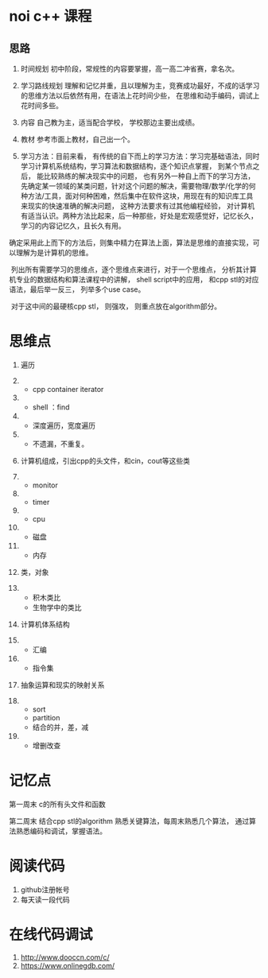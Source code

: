 # noi c++ 课程

## 思路

1. 时间规划  初中阶段，常规性的内容要掌握，高一高二冲省赛，拿名次。

1. 学习路线规划  理解和记忆并重，且以理解为主，竞赛成功最好，不成的话学习的思维方法以后依然有用，在语法上花时间少些， 在思维和动手编码，调试上花时间多些。

1. 内容   自己教为主，适当配合学校， 学校那边主要出成绩。

1. 教材   参考市面上教材，自己出一个。

1. 学习方法：目前来看， 有传统的自下而上的学习方法：学习完基础语法，同时学习计算机系统结构，学习算法和数据结构，逐个知识点掌握， 到某个节点之后， 能比较熟练的解决现实中的问题， 也有另外一种自上而下的学习方法，先确定某一领域的某类问题，针对这个问题的解决，需要物理/数学/化学的何种方法/工具，面对何种困难，然后集中在软件这块，用现在有的知识库工具来现实的快速准确的解决问题， 这种方法要求有过其他编程经验， 对计算机有适当认识。两种方法比起来，后一种那些，好处是宏观感觉好，记忆长久，学习的内容记忆久，且长久有用。

​    确定采用此上而下的方法后，则集中精力在算法上面，算法是思维的直接实现，可以理解为是计算机的思维。

​    列出所有需要学习的思维点，逐个思维点来进行，对于一个思维点， 分析其计算机专业的数据结构和算法课程中的讲解， shell script中的应用， 和cpp stl的对应语法，最后举一反三， 列举多个use case。

​     对于这中间的最硬核cpp stl， 则强攻， 则重点放在algorithm部分。



# 思维点



1. 遍历

2. - cpp     container iterator

3. - shell ：find

4. - 深度遍历，宽度遍历

5. - 不遗漏，不重复。

6. 计算机组成，引出cpp的头文件，和cin，cout等这些类

7. - monitor

8. - timer

9. - cpu

10. - 磁盘

11. - 内存

12. 类，对象

13. - 积木类比
    - 生物学中的类比

14. 计算机体系结构

15. - 汇编

16. - 指令集

17. 抽象运算和现实的映射关系

18. - sort
    - partition
    - 结合的并，差，减

19. - 增删改查



# 记忆点

第一周末 c的所有头文件和函数

第二周末 结合cpp stl的algorithm 熟悉关键算法，每周末熟悉几个算法， 通过算法熟悉编码和调试，掌握语法。

# 阅读代码

1. github注册帐号
2. 每天读一段代码

# 在线代码调试

1. http://www.dooccn.com/c/
2. https://www.onlinegdb.com/
